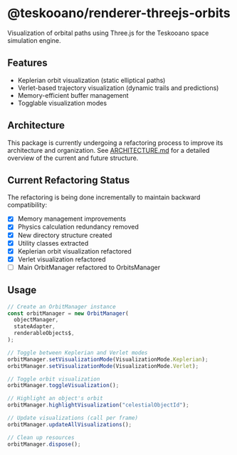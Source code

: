 # @teskooano/renderer-threejs-orbits

Visualization of orbital paths using Three.js for the Teskooano space simulation engine.

## Features

- Keplerian orbit visualization (static elliptical paths)
- Verlet-based trajectory visualization (dynamic trails and predictions)
- Memory-efficient buffer management
- Togglable visualization modes

## Architecture

This package is currently undergoing a refactoring process to improve its architecture and organization. See [ARCHITECTURE.md](./ARCHITECTURE.md) for a detailed overview of the current and future structure.

## Current Refactoring Status

The refactoring is being done incrementally to maintain backward compatibility:

- [x] Memory management improvements
- [x] Physics calculation redundancy removed
- [x] New directory structure created
- [x] Utility classes extracted
- [x] Keplerian orbit visualization refactored
- [x] Verlet visualization refactored
- [ ] Main OrbitManager refactored to OrbitsManager

## Usage

```typescript
// Create an OrbitManager instance
const orbitManager = new OrbitManager(
  objectManager,
  stateAdapter,
  renderableObjects$,
);

// Toggle between Keplerian and Verlet modes
orbitManager.setVisualizationMode(VisualizationMode.Keplerian);
orbitManager.setVisualizationMode(VisualizationMode.Verlet);

// Toggle orbit visualization
orbitManager.toggleVisualization();

// Highlight an object's orbit
orbitManager.highlightVisualization("celestialObjectId");

// Update visualizations (call per frame)
orbitManager.updateAllVisualizations();

// Clean up resources
orbitManager.dispose();
```
